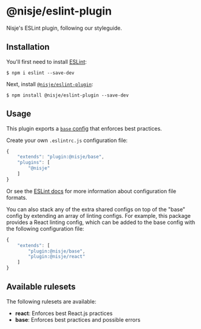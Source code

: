# @nisje/eslint-plugin
Nisje's ESLint plugin, following our styleguide.

## Installation
You'll first need to install [ESLint](http://eslint.org):

```
$ npm i eslint --save-dev
```

Next, install [`@nisje/eslint-plugin`](https://github.com/DekodeInteraktiv/nisje/styleguide-javascript/tree/master/packages/@nisje/eslint-plugin):

```
$ npm install @nisje/eslint-plugin --save-dev
```

## Usage
This plugin exports a [`base` config](index.js) that enforces best practices.

Create your own `.eslintrc.js` configuration file:

```js
{
	"extends": "plugin:@nisje/base",
	"plugins": [
		"@nisje"
	]
}
```

Or see the [ESLint docs](http://eslint.org/docs/user-guide/configuring.html#configuration-file-formats) for more information about configuration file formats.

You can also stack any of the extra shared configs on top of the "base" config by extending an array of linting configs. For example, this package provides a React linting config, which can be added to the base config with the following configuration file:

```js
{
	"extends": [
		"plugin:@nisje/base",
		"plugin:@nisje/react"
	]
}
```

## Available rulesets
The following rulesets are available:

*   **react**: Enforces best React.js practices
*   **base**: Enforces best practices and possible errors
